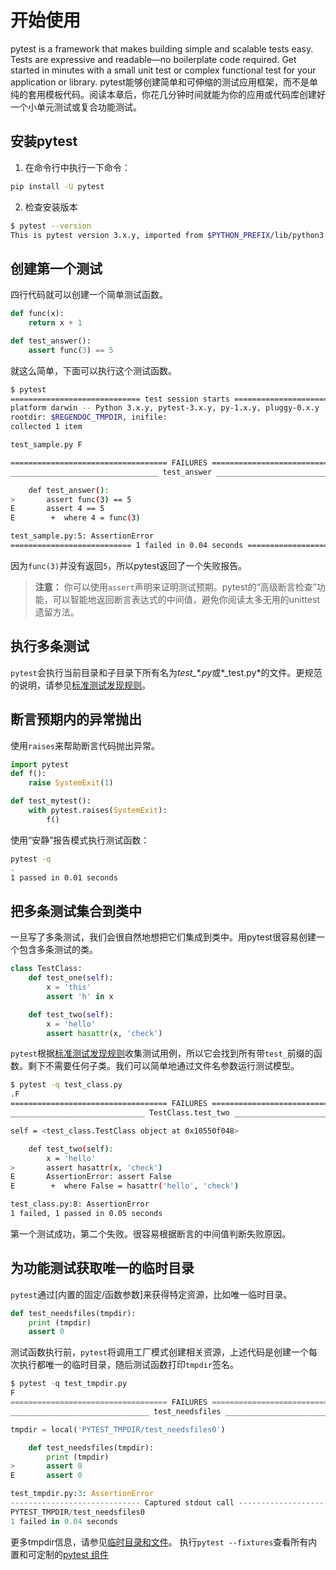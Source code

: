 # 开始使用
pytest is a framework that makes building simple and scalable tests easy. Tests are expressive and readable—no boilerplate code required. Get started in minutes with a small unit test or complex functional test for your application or library.
pytest能够创建简单和可伸缩的测试应用框架，而不是单纯的套用模板代码。阅读本章后，你花几分钟时间就能为你的应用或代码库创建好一个小单元测试或复合功能测试。
## 安装pytest
1. 在命令行中执行一下命令：
```sh
pip install -U pytest
```
2. 检查安装版本
```sh
$ pytest --version
This is pytest version 3.x.y, imported from $PYTHON_PREFIX/lib/python3.5/site-packages/pytest.py
```
## 创建第一个测试
四行代码就可以创建一个简单测试函数。
```py
def func(x):
    return x + 1

def test_answer():
    assert func(3) == 5
```
就这么简单，下面可以执行这个测试函数。
```sh
$ pytest
============================= test session starts ==============================
platform darwin -- Python 3.x.y, pytest-3.x.y, py-1.x.y, pluggy-0.x.y
rootdir: $REGENDOC_TMPDIR, inifile:
collected 1 item

test_sample.py F                                                         [100%]

=================================== FAILURES ===================================
_________________________________ test_answer __________________________________

    def test_answer():
>       assert func(3) == 5
E       assert 4 == 5
E        +  where 4 = func(3)

test_sample.py:5: AssertionError
=========================== 1 failed in 0.04 seconds ===========================
```
因为`func(3)`并没有返回`5`，所以pytest返回了一个失败报告。
> **注意：**
> 你可以使用`assert`声明来证明测试预期。pytest的“高级断言检查”功能，可以智能地返回断言表达式的中间值，避免你阅读太多无用的unittest遗留方法。
## 执行多条测试
`pytest`会执行当前目录和子目录下所有名为*test_\*.py*或*_test.py*的文件。更规范的说明，请参见[标准测试发现规则](./goodpractices.md)。
## 断言预期内的异常抛出
使用`raises`来帮助断言代码抛出异常。
```py
import pytest
def f():
    raise SystemExit(1)

def test_mytest():
    with pytest.raises(SystemExit):
        f()
```
使用“安静”报告模式执行测试函数：
```sh
pytest -q
.                                                                        [100%]
1 passed in 0.01 seconds
```
## 把多条测试集合到类中
一旦写了多条测试，我们会很自然地想把它们集成到类中。用pytest很容易创建一个包含多条测试的类。
```py
class TestClass:
    def test_one(self):
        x = 'this'
        assert 'h' in x

    def test_two(self):
        x = 'hello'
        assert hasattr(x, 'check')
```
`pytest`根据[标准测试发现规则](./goodpractices.md)收集测试用例，所以它会找到所有带`test_`前缀的函数。剩下不需要任何子类。我们可以简单地通过文件名参数运行测试模型。
```sh
$ pytest -q test_class.py
.F                                                                       [100%]
=================================== FAILURES ===================================
______________________________ TestClass.test_two ______________________________

self = <test_class.TestClass object at 0x10550f048>

    def test_two(self):
        x = 'hello'
>       assert hasattr(x, 'check')
E       AssertionError: assert False
E        +  where False = hasattr('hello', 'check')

test_class.py:8: AssertionError
1 failed, 1 passed in 0.05 seconds
```
第一个测试成功，第二个失败。很容易根据断言的中间值判断失败原因。
## 为功能测试获取唯一的临时目录
`pytest`通过[内置的固定/函数参数]来获得特定资源，比如唯一临时目录。
```py
def test_needsfiles(tmpdir):
    print (tmpdir)
    assert 0
```
测试函数执行前，`pytest`将调用工厂模式创建相关资源，上述代码是创建一个每次执行都唯一的临时目录，随后测试函数打印`tmpdir`签名。
```py
$ pytest -q test_tmpdir.py
F                                                                        [100%]
=================================== FAILURES ===================================
_______________________________ test_needsfiles ________________________________

tmpdir = local('PYTEST_TMPDIR/test_needsfiles0')

    def test_needsfiles(tmpdir):
        print (tmpdir)
>       assert 0
E       assert 0

test_tmpdir.py:3: AssertionError
----------------------------- Captured stdout call -----------------------------
PYTEST_TMPDIR/test_needsfiles0
1 failed in 0.04 seconds
```
更多tmpdir信息，请参见[临时目录和文件](https://docs.pytest.org/en/latest/tmpdir.html#tmpdir-handling)。
执行`pytest --fixtures`查看所有内置和可定制的[pytest 组件](https://docs.pytest.org/en/latest/fixture.html#fixtures)
